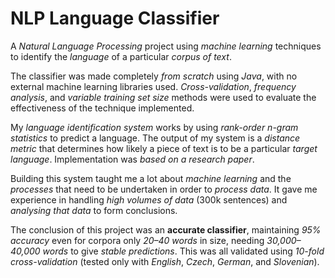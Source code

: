 # NLP Language Classifier

A *Natural Language Processing* project using *machine learning* techniques to identify the *language* of a particular
*corpus of text*.

The classifier was made completely *from scratch* using *Java*, with no external machine learning libraries used.
*Cross-validation*, *frequency analysis*, and *variable training set size* methods were used to evaluate the
effectiveness of the technique implemented.

My *language identification system* works by using *rank-order n-gram statistics* to predict a language. The output of
my system is a *distance metric* that determines how likely a piece of text is to be a particular *target language*.
Implementation was *based on a research paper*.

Building this system taught me a lot about *machine learning* and the *processes* that need to be undertaken in order to
*process data*. It gave me experience in handling *high volumes of data* (300k sentences) and *analysing that data* to
form conclusions.

The conclusion of this project was an **accurate classifier**, maintaining *95% accuracy* even for corpora only *20–40
words* in size, needing *30,000–40,000 words* to give *stable predictions*. This was all validated using *10-fold
cross-validation* (tested only with *English*, *Czech*, *German*, and *Slovenian*).
